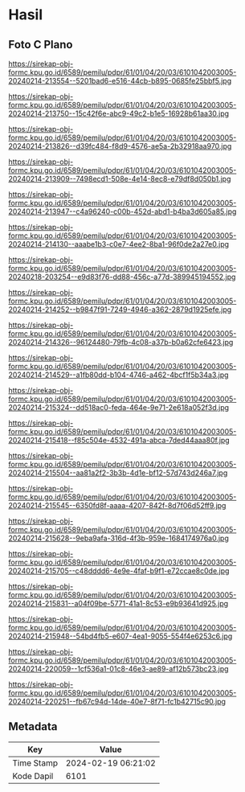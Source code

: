 # Hasil

## Foto C Plano

https://sirekap-obj-formc.kpu.go.id/6589/pemilu/pdpr/61/01/04/20/03/6101042003005-20240214-213554--5201bad6-e516-44cb-b895-0685fe25bbf5.jpg

https://sirekap-obj-formc.kpu.go.id/6589/pemilu/pdpr/61/01/04/20/03/6101042003005-20240214-213750--15c42f6e-abc9-49c2-b1e5-16928b61aa30.jpg

https://sirekap-obj-formc.kpu.go.id/6589/pemilu/pdpr/61/01/04/20/03/6101042003005-20240214-213826--d39fc484-f8d9-4576-ae5a-2b32918aa970.jpg

https://sirekap-obj-formc.kpu.go.id/6589/pemilu/pdpr/61/01/04/20/03/6101042003005-20240214-213909--7498ecd1-508e-4e14-8ec8-e79df8d050b1.jpg

https://sirekap-obj-formc.kpu.go.id/6589/pemilu/pdpr/61/01/04/20/03/6101042003005-20240214-213947--c4a96240-c00b-452d-abd1-b4ba3d605a85.jpg

https://sirekap-obj-formc.kpu.go.id/6589/pemilu/pdpr/61/01/04/20/03/6101042003005-20240214-214130--aaabe1b3-c0e7-4ee2-8ba1-96f0de2a27e0.jpg

https://sirekap-obj-formc.kpu.go.id/6589/pemilu/pdpr/61/01/04/20/03/6101042003005-20240218-203254--e9d83f76-dd88-456c-a77d-389945194552.jpg

https://sirekap-obj-formc.kpu.go.id/6589/pemilu/pdpr/61/01/04/20/03/6101042003005-20240214-214252--b9847f91-7249-4946-a362-2879d1925efe.jpg

https://sirekap-obj-formc.kpu.go.id/6589/pemilu/pdpr/61/01/04/20/03/6101042003005-20240214-214326--96124480-79fb-4c08-a37b-b0a62cfe6423.jpg

https://sirekap-obj-formc.kpu.go.id/6589/pemilu/pdpr/61/01/04/20/03/6101042003005-20240214-214529--a1fb80dd-b104-4746-a462-4bcf1f5b34a3.jpg

https://sirekap-obj-formc.kpu.go.id/6589/pemilu/pdpr/61/01/04/20/03/6101042003005-20240214-215324--dd518ac0-feda-464e-9e71-2e618a052f3d.jpg

https://sirekap-obj-formc.kpu.go.id/6589/pemilu/pdpr/61/01/04/20/03/6101042003005-20240214-215418--f85c504e-4532-491a-abca-7ded44aaa80f.jpg

https://sirekap-obj-formc.kpu.go.id/6589/pemilu/pdpr/61/01/04/20/03/6101042003005-20240214-215504--aa81a2f2-3b3b-4d1e-bf12-57d743d246a7.jpg

https://sirekap-obj-formc.kpu.go.id/6589/pemilu/pdpr/61/01/04/20/03/6101042003005-20240214-215545--6350fd8f-aaaa-4207-842f-8d7f06d52ff9.jpg

https://sirekap-obj-formc.kpu.go.id/6589/pemilu/pdpr/61/01/04/20/03/6101042003005-20240214-215628--9eba9afa-316d-4f3b-959e-1684174976a0.jpg

https://sirekap-obj-formc.kpu.go.id/6589/pemilu/pdpr/61/01/04/20/03/6101042003005-20240214-215705--c48dddd6-4e9e-4faf-b9f1-e72ccae8c0de.jpg

https://sirekap-obj-formc.kpu.go.id/6589/pemilu/pdpr/61/01/04/20/03/6101042003005-20240214-215831--a04f09be-5771-41a1-8c53-e9b93641d925.jpg

https://sirekap-obj-formc.kpu.go.id/6589/pemilu/pdpr/61/01/04/20/03/6101042003005-20240214-215948--54bd4fb5-e607-4ea1-9055-554f4e6253c6.jpg

https://sirekap-obj-formc.kpu.go.id/6589/pemilu/pdpr/61/01/04/20/03/6101042003005-20240214-220059--1cf536a1-01c8-46e3-ae89-af12b573bc23.jpg

https://sirekap-obj-formc.kpu.go.id/6589/pemilu/pdpr/61/01/04/20/03/6101042003005-20240214-220251--fb67c94d-14de-40e7-8f71-fc1b42715c90.jpg


## Metadata

| Key        | Value               |
| ---------- | ------------------- |
| Time Stamp | 2024-02-19 06:21:02 |
| Kode Dapil | 6101                |



